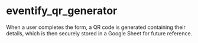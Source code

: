 # eventify_qr_generator
When a user completes the form, a QR code is generated containing their details, which is then securely stored in a Google Sheet for future reference.
